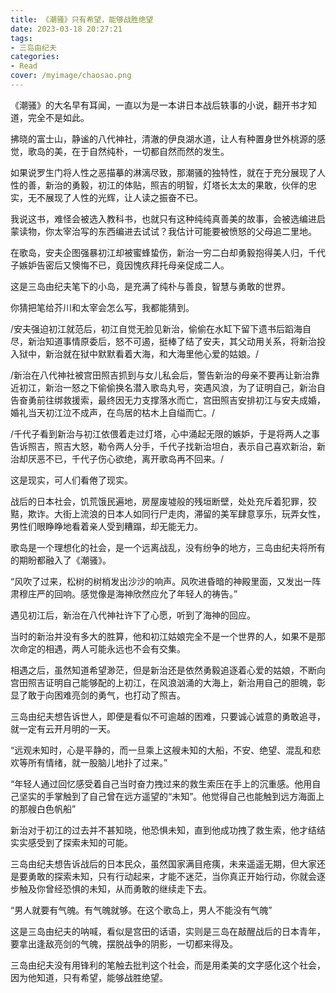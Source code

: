 ```yaml
---
title: 《潮骚》只有希望，能够战胜绝望
date: 2023-03-18 20:27:21
tags:  
- 三岛由纪夫
categories: 
- Read
cover: /myimage/chaosao.png
---
```


《潮骚》的大名早有耳闻，一直以为是一本讲日本战后轶事的小说，翻开书才知道，完全不是如此。

拂晓的富士山，静谧的八代神社，清澈的伊良湖水道，让人有种置身世外桃源的感觉，歌岛的美，在于自然纯朴，一切都自然而然的发生。

如果说罗生门将人性之恶描摹的淋漓尽致，那潮骚的独特性，就在于充分展现了人性的善，新治的勇毅，初江的体贴，照吉的明智，灯塔长太太的果敢，伙伴的忠实，无不展现了人性的光辉，让人读之振奋不已。

我说这书，难怪会被选入教科书，也就只有这种纯纯真善美的故事，会被选编进启蒙读物，你太宰治写的东西编进去试试？我估计可能要被愤怒的父母追二里地。

在歌岛，安夫企图强暴初江却被蜜蜂蛰伤，新治一穷二白却勇毅抱得美人归，千代子嫉妒告密后又懊悔不已，竟因愧疚拜托母亲促成二人。

这是三岛由纪夫笔下的小岛，是充满了纯朴与善良，智慧与勇敢的世界。

你猜把笔给芥川和太宰会怎么写，我都能猜到。

/安夫强迫初江就范后，初江自觉无脸见新治，偷偷在水缸下留下遗书后蹈海自尽，新治知道事情原委后，怒不可遏，挺棒了结了安夫，其父动用关系，将新治投入狱中，新治就在狱中默默看着大海，和大海里他心爱的姑娘。/

/新治在八代神社被宫田照吉抓到与女儿私会后，警告新治的母亲不要再让新治靠近初江，新治一怒之下偷偷换名潜入歌岛丸号，突遇风浪，为了证明自己，新治自告奋勇前往绑救援索，最终因无力支撑落水而亡，宫田照吉安排初江与安夫成婚，婚礼当天初江泣不成声，在鸟居的枯木上自缢而亡。/

/千代子看到新治与初江依偎着走过灯塔，心中涌起无限的嫉妒，于是将两人之事告诉照吉，照吉大怒，勒令两人分手，千代子找新治坦白，表示自己喜欢新治，新治却厌恶不已，千代子伤心欲绝，离开歌岛再不回来。/

这是现实，可人们看倦了现实。

战后的日本社会，饥荒饿民遍地，房屋废墟般的残垣断壁，处处充斥着犯罪，狡黠，欺诈。大街上流浪的日本人如同行尸走肉，滞留的美军肆意享乐，玩弄女性，男性们眼睁睁地看着亲人受到糟蹋，却无能无力。

歌岛是一个理想化的社会，是一个远离战乱，没有纷争的地方，三岛由纪夫将所有的期盼都融入了《潮骚》。

“风吹了过来，松树的树梢发出沙沙的响声。风吹进昏暗的神殿里面，又发出一阵肃穆庄严的回响。感觉像是海神欣然应允了年轻人的祷告。”

遇见初江后，新治在八代神社许下了心愿，听到了海神的回应。

当时的新治并没有多大的胜算，他和初江姑娘完全不是一个世界的人，如果不是那次命定的相遇，两人可能永远也不会有交集。

相遇之后，虽然知道希望渺茫，但是新治还是依然勇毅追逐着心爱的姑娘，不断向宫田照吉证明自己能够配的上初江，在风浪汹涌的大海上，新治用自己的胆魄，彰显了敢于向困难亮剑的勇气，也打动了照吉。

三岛由纪夫想告诉世人，即便是看似不可逾越的困难，只要诚心诚意的勇敢追寻，就一定有云开月明的一天。

“远观未知时，心是平静的，而一旦乘上这艘未知的大船，不安、绝望、混乱和悲欢等所有情绪，就一股脑儿地扑了过来。”

“年轻人通过回忆感受着自己当时奋力拽过来的救生索压在手上的沉重感。他用自己坚实的手掌触到了自己曾在远方遥望的“未知”。他觉得自己也能触到远方海面上的那艘白色帆船”

新治对于初江的过去并不甚知晓，他恐惧未知，直到他成功拽了救生索，他才结结实实感受到了探索未知的可能。

三岛由纪夫想告诉战后的日本民众，虽然国家满目疮痍，未来遥遥无期，但大家还是要勇敢的探索未知，只有行动起来，才能不迷茫，当你真正开始行动，你就会逐步触及你曾经恐惧的未知，从而勇敢的继续走下去。

“男人就要有气魄。有气魄就够。在这个歌岛上，男人不能没有气魄”

这是三岛由纪夫的呐喊，看似是宫田的话语，实则是三岛在敲醒战后的日本青年，要拿出逢敌亮剑的气魄，摆脱战争的阴影，一切都来得及。

三岛由纪夫没有用锋利的笔触去批判这个社会，而是用柔美的文字感化这个社会，因为他知道，只有希望，能够战胜绝望。